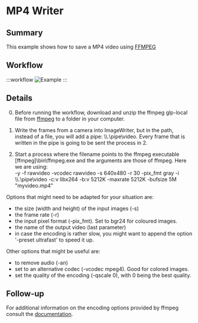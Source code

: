 
# MP4 Writer

## Summary
This example shows how to save a MP4 video using [FFMPEG](https://website-name.com)

## Workflow
:::workflow
![Example](~/workflows/BonsaiExamples/Vision/MP4Writer/MP4Writer.bonsai)
:::

## Details
0. Before running the workflow, download and unzip the ffmpeg glp-local file from [ffmpeg](https://github.com/BtbN/FFmpeg-Builds/releases) to a folder in your computer. 

1. Write the frames from a camera into ImageWriter, but in the path, instead of a file, you will add a pipe: \\\\.\pipe\video. Every frame that is written in the pipe is going to be sent the process in 2.

2. Start a process where the filename points to the ffmpeg executable \[ffmpeg\]\bin\ffmpeg.exe and the arguments are those of ffmpeg. Here we are using:  
-y -f rawvideo -vcodec rawvideo  -s 640x480 -r 30 -pix_fmt gray -i \\\\.\pipe\video -c:v libx264 -b:v 5212K -maxrate 5212K -bufsize 5M "myvideo.mp4"  

Options that might need to be adapted for your situation are:
- the size (width and height) of the input images (-s)
- the frame rate (-r)
- the input pixel format (-pix_fmt). Set to bgr24 for coloured images.
- the name of the output video (last parameter)
- in case the encoding is rather slow, you might want to append the option '-preset ultrafast' to speed it up.

Other options that might be useful are:
- to remove audio (-an)
- set to an alternative codec (-vcodec mpeg4). Good for colored images.
- set the quality of the encoding (-qscale 0), with 0 being the best quality.

## Follow-up
For additional information on the encoding options provided by ffmpeg consult the [documentation](https://ffmpeg.org/ffmpeg.html). 
